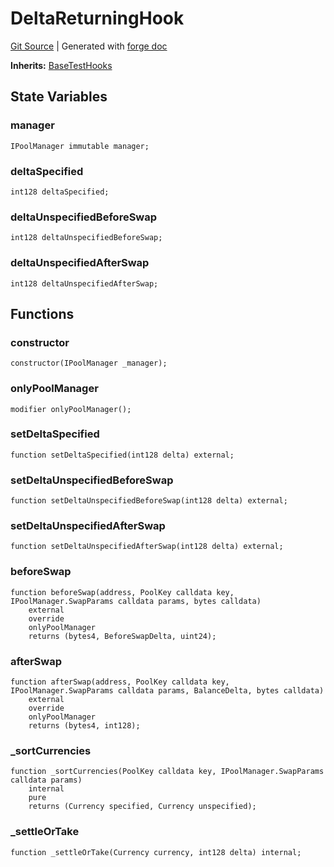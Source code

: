 # DeltaReturningHook
[Git Source](https://github.com/Uniswap/docs/blob/1141642f8ba4665a50660886a8a8401526677045/src/test/DeltaReturningHook.sol)
| Generated with [forge doc](https://book.getfoundry.sh/reference/forge/forge-doc)

**Inherits:**
[BaseTestHooks](contracts/v4/reference/core/test/BaseTestHooks.md)


## State Variables
### manager

```solidity
IPoolManager immutable manager;
```


### deltaSpecified

```solidity
int128 deltaSpecified;
```


### deltaUnspecifiedBeforeSwap

```solidity
int128 deltaUnspecifiedBeforeSwap;
```


### deltaUnspecifiedAfterSwap

```solidity
int128 deltaUnspecifiedAfterSwap;
```


## Functions
### constructor


```solidity
constructor(IPoolManager _manager);
```

### onlyPoolManager


```solidity
modifier onlyPoolManager();
```

### setDeltaSpecified


```solidity
function setDeltaSpecified(int128 delta) external;
```

### setDeltaUnspecifiedBeforeSwap


```solidity
function setDeltaUnspecifiedBeforeSwap(int128 delta) external;
```

### setDeltaUnspecifiedAfterSwap


```solidity
function setDeltaUnspecifiedAfterSwap(int128 delta) external;
```

### beforeSwap


```solidity
function beforeSwap(address, PoolKey calldata key, IPoolManager.SwapParams calldata params, bytes calldata)
    external
    override
    onlyPoolManager
    returns (bytes4, BeforeSwapDelta, uint24);
```

### afterSwap


```solidity
function afterSwap(address, PoolKey calldata key, IPoolManager.SwapParams calldata params, BalanceDelta, bytes calldata)
    external
    override
    onlyPoolManager
    returns (bytes4, int128);
```

### _sortCurrencies


```solidity
function _sortCurrencies(PoolKey calldata key, IPoolManager.SwapParams calldata params)
    internal
    pure
    returns (Currency specified, Currency unspecified);
```

### _settleOrTake


```solidity
function _settleOrTake(Currency currency, int128 delta) internal;
```

